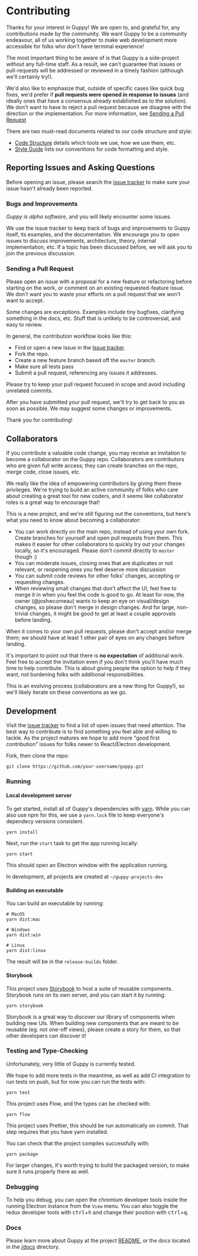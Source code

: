 # Contributing

Thanks for your interest in Guppy! We are open to, and grateful for, any contributions made by the community. We want Guppy to be a community endeavour, all of us working together to make web development more accessible for folks who don't have terminal experience!

The most important thing to be aware of is that Guppy is a side-project without any full-time staff. As a result, we can't guarantee that issues or pull-requests will be addressed or reviewed in a timely fashion (although we'll certainly try!).

We'd also like to emphasize that, outside of specific cases like quick bug fixes, we'd prefer if **pull requests were opened in response to issues** (and ideally ones that have a consensus already established as to the solution). We don't want to have to reject a pull request because we disagree with the direction or the implementation. For more information, see [Sending a Pull Request](https://github.com/joshwcomeau/guppy/blob/master/CONTRIBUTING.md#sending-a-pull-request)

There are two must-read documents related to our code structure and style:

- [Code Structure](https://github.com/joshwcomeau/guppy/blob/master/docs/dev-info/code-structure.md) details which tools we use, how we use them, etc.
- [Style Guide](https://github.com/joshwcomeau/guppy/blob/master/docs/dev-info/style-guide.md) lists our conventions for code formatting and style.


## Reporting Issues and Asking Questions

Before opening an issue, please search the [issue tracker](https://github.com/joshwcomeau/guppy/issues) to make sure your issue hasn't already been reported.

### Bugs and Improvements

_Guppy is alpha software_, and you will likely encounter some issues.

We use the issue tracker to keep track of bugs and improvements to Guppy itself, its examples, and the documentation. We encourage you to open issues to discuss improvements, architecture, theory, internal implementation, etc. If a topic has been discussed before, we will ask you to join the previous discussion.

### Sending a Pull Request

Please open an issue with a proposal for a new feature or refactoring before starting on the work, or comment on an existing requested-feature issue. We don't want you to waste your efforts on a pull request that we won't want to accept.

Some changes are exceptions. Examples include tiny bugfixes, clarifying something in the docs, etc. Stuff that is unlikely to be controversial, and easy to review.

In general, the contribution workflow looks like this:

- Find or open a new issue in the [Issue tracker](https://github.com/joshwcomeau/guppy/issues).
- Fork the repo.
- Create a new feature branch based off the `master` branch.
- Make sure all tests pass
- Submit a pull request, referencing any issues it addresses.

Please try to keep your pull request focused in scope and avoid including unrelated commits.

After you have submitted your pull request, we'll try to get back to you as soon as possible. We may suggest some changes or improvements.

Thank you for contributing!

## Collaborators

If you contribute a valuable code change, you may receive an invitation to become a collaborator on the Guppy repo. Collaborators are contributors who are given full write access; they can create branches on the repo, merge code, close issues, etc.

We really like the idea of empowering contributors by giving them these privileges. We're trying to build an active community of folks who care about creating a great tool for new coders, and it seems like collaborator roles is a great way to encourage that!

This is a new project, and we're still figuring out the conventions, but here's what you need to know about becoming a collaborator:

- You can work directly on the main repo, instead of using your own fork. Create branches for yourself and open pull requests from them. This makes it easier for other collaborators to quickly try out your changes locally, so it's encouraged. Please don't commit directly to `master` though :)
- You can moderate issues, closing ones that are duplicates or not relevant, or reopening ones you feel deserve more discussion
- You can submit code reviews for other folks' changes, accepting or requesting changes.
- When reviewing small changes that don't affect the UI, feel free to merge it in when you feel the code is good to go. At least for now, the owner (@joshwcomeau) wants to keep an eye on visual/design changes, so please don't merge in design changes. And for large, non-trivial changes, it might be good to get at least a couple approvals before landing.

When it comes to your own pull requests, please don't accept and/or merge them; we should have at least 1 other pair of eyes on any changes before landing.

It's important to point out that there is **no expectation** of additional work. Feel free to accept the invitation even if you don't think you'll have much time to help contribute. This is about giving people the option to help if they want, not burdening folks with additional responsibilities.

This is an evolving process (collaborators are a new thing for Guppy!), so we'll likely iterate on these conventions as we go.

## Development

Visit the [issue tracker](https://github.com/joshwcomeau/guppy/issues) to find a list of open issues that need attention. The best way to contribute is to find something you feel able and willing to tackle. As the project matures we hope to add more "good first contribution" issues for folks newer to React/Electron development.

Fork, then clone the repo:

```
git clone https://github.com/your-username/guppy.git
```

### Running

#### Local development server

To get started, install all of Guppy's dependencies with [yarn](https://yarnpkg.com/en/docs/getting-started). While you can also use npm for this, we use a `yarn.lock` file to keep everyone's dependecy versions consistent.

```
yarn install
```

Next, run the `start` task to get the app running locally:

```
yarn start
```

This should open an Electron window with the application running.

In development, all projects are created at `~/guppy-projects-dev`

#### Building an executable

You can build an executable by running:

```
# MacOS
yarn dist:mac

# Windows
yarn dist:win

# Linux
yarn dist:linux
```

The result will be in the `release-builds` folder.

#### Storybook

This project uses [Storybook](https://github.com/storybooks/storybook) to host a suite of reusable components. Storybook runs on its own server, and you can start it by running:

```
yarn storybook
```

Storybook is a great way to discover our library of components when building new UIs. When building new components that are meant to be reusable (eg. not one-off views), please create a story for them, so that other developers can discover it!


### Testing and Type-Checking

Unfortunately, very little of Guppy is currently tested.

We hope to add more tests in the meantime, as well as add CI integration to run tests on push, but for now you can run the tests with:

```
yarn test
```

This project uses Flow, and the types can be checked with:

```
yarn flow
```

This project uses Prettier, this should be run automatically on commit. That step requires that you have yarn installed.

You can check that the project compiles successfully with:

```
yarn package
```

For larger changes, it's worth trying to build the packaged version, to make sure it runs properly there as well.

### Debugging

To help you debug, you can open the chromium developer tools inside the running Electron instance from the `View` menu. You can also toggle the redux developer tools with <kbd>ctrl</kbd>+<kbd>h</kbd> and change their position with <kbd>ctrl</kbd>+<kbd>q</kbd>.

### Docs

Please learn more about Guppy at the project [README](https://github.com/joshwcomeau/guppy/blob/master/README.md), or the docs located in the [/docs](https://github.com/joshwcomeau/guppy/tree/master/docs) directory.
